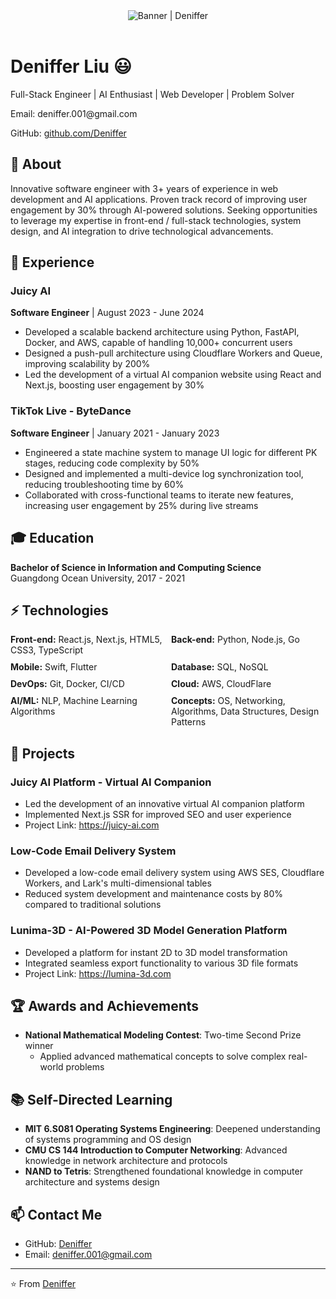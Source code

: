 <div align="center"><img alt="Banner | Deniffer" src="https://i.imgur.com/34fiEUG.gif" /></div>

<br>

# Deniffer Liu 😃

Full-Stack Engineer | AI Enthusiast | Web Developer | Problem Solver

<p>Email: deniffer.001@gmail.com</p>
<p>GitHub: <a href="https://github.com/Deniffer">github.com/Deniffer</a></p>

## 🧐 About

Innovative software engineer with 3+ years of experience in web development and AI applications. Proven track record of improving user engagement by 30% through AI-powered solutions. Seeking opportunities to leverage my expertise in front-end / full-stack technologies, system design, and AI integration to drive technological advancements.

## 🚀 Experience

<div style="margin-bottom: 20px;">
  <h3>Juicy AI</h3>
  <p><strong>Software Engineer</strong> | August 2023 - June 2024</p>
  <ul>
    <li>Developed a scalable backend architecture using Python, FastAPI, Docker, and AWS, capable of handling 10,000+ concurrent users</li>
    <li>Designed a push-pull architecture using Cloudflare Workers and Queue, improving scalability by 200%</li>
    <li>Led the development of a virtual AI companion website using React and Next.js, boosting user engagement by 30%</li>
  </ul>
</div>

<div style="margin-bottom: 20px;">
  <h3>TikTok Live - ByteDance</h3>
  <p><strong>Software Engineer</strong> | January 2021 - January 2023</p>
  <ul>
    <li>Engineered a state machine system to manage UI logic for different PK stages, reducing code complexity by 50%</li>
    <li>Designed and implemented a multi-device log synchronization tool, reducing troubleshooting time by 60%</li>
    <li>Collaborated with cross-functional teams to iterate new features, increasing user engagement by 25% during live streams</li>
  </ul>
</div>

## 🎓 Education

**Bachelor of Science in Information and Computing Science**  
Guangdong Ocean University, 2017 - 2021

## ⚡ Technologies

<div style="display: grid; grid-template-columns: repeat(2, 1fr); gap: 10px;">
  <div><strong>Front-end:</strong> React.js, Next.js, HTML5, CSS3, TypeScript</div>
  <div><strong>Back-end:</strong> Python, Node.js, Go</div>
  <div><strong>Mobile:</strong> Swift, Flutter</div>
  <div><strong>Database:</strong> SQL, NoSQL</div>
  <div><strong>DevOps:</strong> Git, Docker, CI/CD</div>
  <div><strong>Cloud:</strong> AWS, CloudFlare</div>
  <div><strong>AI/ML:</strong> NLP, Machine Learning Algorithms</div>
  <div><strong>Concepts:</strong> OS, Networking, Algorithms, Data Structures, Design Patterns</div>
</div>

## 🚀 Projects

<div style="margin-bottom: 20px;">
  <h3>Juicy AI Platform - Virtual AI Companion</h3>
  <ul>
    <li>Led the development of an innovative virtual AI companion platform</li>
    <li>Implemented Next.js SSR for improved SEO and user experience</li>
    <li>Project Link: <a href="https://juicy-ai.com">https://juicy-ai.com</a></li>
  </ul>
</div>

<div style="margin-bottom: 20px;">
  <h3>Low-Code Email Delivery System</h3>
  <ul>
    <li>Developed a low-code email delivery system using AWS SES, Cloudflare Workers, and Lark's multi-dimensional tables</li>
    <li>Reduced system development and maintenance costs by 80% compared to traditional solutions</li>
  </ul>
</div>

<div style="margin-bottom: 20px;">
  <h3>Lunima-3D - AI-Powered 3D Model Generation Platform</h3>
  <ul>
    <li>Developed a platform for instant 2D to 3D model transformation</li>
    <li>Integrated seamless export functionality to various 3D file formats</li>
    <li>Project Link: <a href="https://lumina-3d.com">https://lumina-3d.com</a></li>
  </ul>
</div>

## 🏆 Awards and Achievements

- **National Mathematical Modeling Contest**: Two-time Second Prize winner
  - Applied advanced mathematical concepts to solve complex real-world problems

## 📚 Self-Directed Learning

- **MIT 6.S081 Operating Systems Engineering**: Deepened understanding of systems programming and OS design
- **CMU CS 144 Introduction to Computer Networking**: Advanced knowledge in network architecture and protocols
- **NAND to Tetris**: Strengthened foundational knowledge in computer architecture and systems design

## 📫 Contact Me

- GitHub: [Deniffer](https://github.com/Deniffer)
- Email: deniffer.001@gmail.com

---

⭐️ From [Deniffer](https://github.com/Deniffer)
